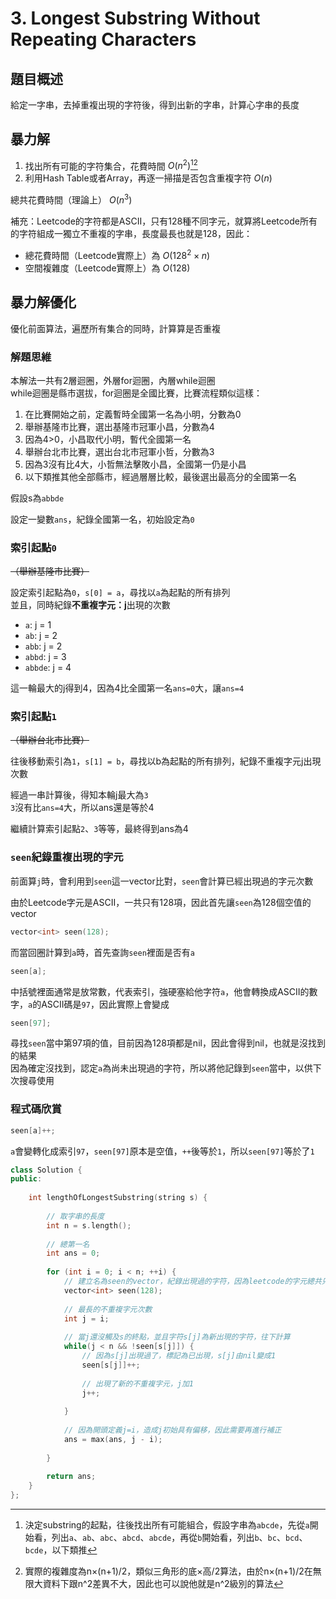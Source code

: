 # 3. Longest Substring Without Repeating Characters

## 題目概述

給定一字串，去掉重複出現的字符後，得到出新的字串，計算心字串的長度

## 暴力解

1. 找出所有可能的字符集合，花費時間 $O(n^2)$[^1][^2]
2. 利用Hash Table或者Array，再逐一掃描是否包含重複字符 $O(n)$

總共花費時間（理論上） $O(n^3)$

補充：Leetcode的字符都是ASCII，只有128種不同字元，就算將Leetcode所有的字符組成一獨立不重複的字串，長度最長也就是128，因此：

* 總花費時間（Leetcode實際上）為 $O(128^2 \times n)$
* 空間複雜度（Leetcode實際上）為 $O(128)$



[^1]: 決定substring的起點，往後找出所有可能組合，假設字串為`abcde`，先從`a`開始看，列出`a`、`ab`、`abc`、`abcd`、`abcde`，再從`b`開始看，列出`b`、`bc`、`bcd`、`bcde`，以下類推
[^2]: 實際的複雜度為n×(n+1)/2，類似三角形的底×高/2算法，由於n×(n+1)/2在無限大資料下跟n^2差異不大，因此也可以說他就是n^2級別的算法

## 暴力解優化

優化前面算法，遍歷所有集合的同時，計算算是否重複

### 解題思維

本解法一共有2層迴圈，外層for迴圈，內層while迴圈  
while迴圈是縣市選拔，for迴圈是全國比賽，比賽流程類似這樣：

1. 在比賽開始之前，定義暫時全國第一名為小明，分數為0
2. 舉辦基隆市比賽，選出基隆市冠軍小昌，分數為4
3. 因為4>0，小昌取代小明，暫代全國第一名
4. 舉辦台北市比賽，選出台北市冠軍小哲，分數為3
5. 因為3沒有比4大，小哲無法擊敗小昌，全國第一仍是小昌
6. 以下類推其他全部縣市，經過層層比較，最後選出最高分的全國第一名

假設s為`abbde`

設定一變數`ans`，紀錄全國第一名，初始設定為`0`

### 索引起點`0`
~~（舉辦基隆市比賽）~~

設定索引起點為`0`，`s[0] = a`，尋找以`a`為起點的所有排列  
並且，同時紀錄**不重複字元：j**出現的次數

- `a`: j = 1
- `ab`: j = 2
- `abb`: j = 2
- `abbd`: j = 3
- `abbde`: j = 4

這一輪最大的j得到4，因為4比全國第一名`ans=0`大，讓`ans=4`

### 索引起點`1`
~~（舉辦台北市比賽）~~

往後移動索引為`1`，`s[1] = b`，尋找以b為起點的所有排列，紀錄不重複字元j出現次數

經過一串計算後，得知本輪j最大為`3`  
`3`沒有比`ans=4`大，所以ans還是等於4

繼續計算索引起點`2`、`3`等等，最終得到ans為4

### `seen`紀錄重複出現的字元

前面算`j`時，會利用到`seen`這一vector比對，`seen`會計算已經出現過的字元次數

由於Leetcode字元是ASCII，一共只有128項，因此首先讓`seen`為128個空值的vector

```cpp
vector<int> seen(128);
```

而當回圈計算到`a`時，首先查詢`seen`裡面是否有`a`

```cpp
seen[a];
```

中括號裡面通常是放常數，代表索引，強硬塞給他字符`a`，他會轉換成ASCII的數字，`a`的ASCII碼是`97`，因此實際上會變成

```cpp
seen[97];
```

尋找`seen`當中第97項的值，目前因為128項都是nil，因此會得到nil，也就是沒找到的結果  
因為確定沒找到，認定`a`為尚未出現過的字符，所以將他記錄到`seen`當中，以供下次搜尋使用

### 程式碼欣賞

```cpp
seen[a]++;
```

`a`會變轉化成索引`97`，`seen[97]`原本是空值，`++`後等於`1`，所以`seen[97]`等於了`1`

```cpp
class Solution {
public:
    
    int lengthOfLongestSubstring(string s) {
        
        // 取字串的長度
        int n = s.length();
        
        // 總第一名
        int ans = 0;
        
        for (int i = 0; i < n; ++i) {
            // 建立名為seen的vector，紀錄出現過的字符，因為leetcode的字元總共只有128個，所以一口氣將所有字符的空格都畫出來
            vector<int> seen(128);
            
            // 最長的不重複字元次數
            int j = i;
            
            // 當j還沒觸及s的終點，並且字符s[j]為新出現的字符，往下計算
            while(j < n && !seen[s[j]]) {
                // 因為s[j]出現過了，標記為已出現，s[j]由nil變成1
                seen[s[j]]++;
                
                // 出現了新的不重複字元，j加1
                j++;
                
            }
            
            // 因為開頭定義j=i，造成j初始具有偏移，因此需要再進行補正
            ans = max(ans, j - i);
            
        }
        
        return ans;
    }
};
```
